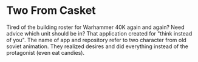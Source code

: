 # Two From Casket
Tired of the building roster for Warhammer 40K again and again? Need advice which unit should be in? That application created for "think instead of you". The name of app and repository refer to two character from old soviet animation. They realized desires and did everything instead of the protagonist (even eat candies).
